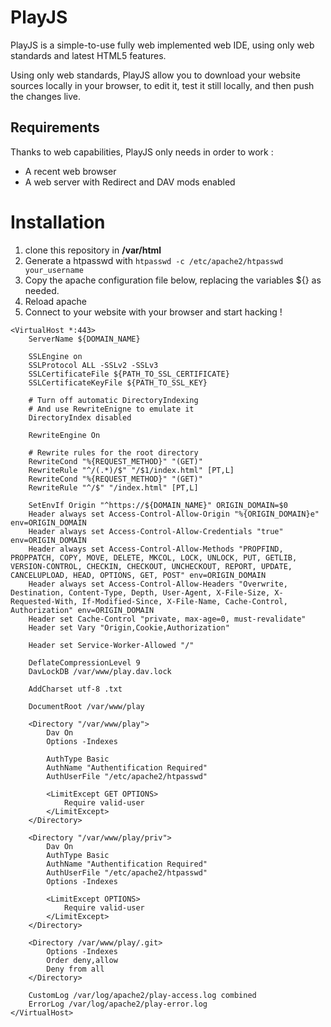 # PlayJS

PlayJS is a simple-to-use fully web implemented web IDE, using only web standards and latest HTML5 features.

Using only web standards, PlayJS allow you to download your website sources locally in your browser, to edit it, test it still locally, and then push the changes live.

## Requirements

Thanks to web capabilities, PlayJS only needs in order to work :

   * A recent web browser
   * A web server with Redirect and DAV mods enabled

# Installation

1. clone this repository in __/var/html__
2. Generate a htpasswd with ```htpasswd -c /etc/apache2/htpasswd your_username```
3. Copy the apache configuration file below, replacing the variables ${} as needed.
4. Reload apache
5. Connect to your website with your browser and start hacking !

```
<VirtualHost *:443>
    ServerName ${DOMAIN_NAME}

    SSLEngine on
    SSLProtocol ALL -SSLv2 -SSLv3
    SSLCertificateFile ${PATH_TO_SSL_CERTIFICATE}
    SSLCertificateKeyFile ${PATH_TO_SSL_KEY}

    # Turn off automatic DirectoryIndexing 
    # And use RewriteEnigne to emulate it
    DirectoryIndex disabled

    RewriteEngine On

    # Rewrite rules for the root directory
    RewriteCond "%{REQUEST_METHOD}" "(GET)"
    RewriteRule "^/(.*)/$" "/$1/index.html" [PT,L]
    RewriteCond "%{REQUEST_METHOD}" "(GET)"
    RewriteRule "^/$" "/index.html" [PT,L]

    SetEnvIf Origin "^https://${DOMAIN_NAME}" ORIGIN_DOMAIN=$0
    Header always set Access-Control-Allow-Origin "%{ORIGIN_DOMAIN}e" env=ORIGIN_DOMAIN
    Header always set Access-Control-Allow-Credentials "true" env=ORIGIN_DOMAIN
    Header always set Access-Control-Allow-Methods "PROPFIND, PROPPATCH, COPY, MOVE, DELETE, MKCOL, LOCK, UNLOCK, PUT, GETLIB, VERSION-CONTROL, CHECKIN, CHECKOUT, UNCHECKOUT, REPORT, UPDATE, CANCELUPLOAD, HEAD, OPTIONS, GET, POST" env=ORIGIN_DOMAIN
    Header always set Access-Control-Allow-Headers "Overwrite, Destination, Content-Type, Depth, User-Agent, X-File-Size, X-Requested-With, If-Modified-Since, X-File-Name, Cache-Control, Authorization" env=ORIGIN_DOMAIN
    Header set Cache-Control "private, max-age=0, must-revalidate"
    Header set Vary "Origin,Cookie,Authorization"

    Header set Service-Worker-Allowed "/"

    DeflateCompressionLevel 9
    DavLockDB /var/www/play.dav.lock

    AddCharset utf-8 .txt

    DocumentRoot /var/www/play

	<Directory "/var/www/play">
        Dav On
        Options -Indexes

        AuthType Basic
        AuthName "Authentification Required"
        AuthUserFile "/etc/apache2/htpasswd"

        <LimitExcept GET OPTIONS>
            Require valid-user
        </LimitExcept>
	</Directory>

	<Directory "/var/www/play/priv">
        Dav On
        AuthType Basic
        AuthName "Authentification Required"
        AuthUserFile "/etc/apache2/htpasswd"
        Options -Indexes

        <LimitExcept OPTIONS>
            Require valid-user
        </LimitExcept>
	</Directory>

	<Directory /var/www/play/.git>
		Options -Indexes
		Order deny,allow
        Deny from all
	</Directory>

    CustomLog /var/log/apache2/play-access.log combined
	ErrorLog /var/log/apache2/play-error.log
</VirtualHost>
```
